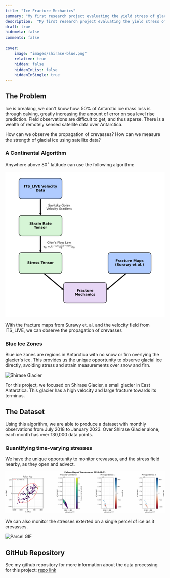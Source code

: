 ```yaml
---
title: "Ice Fracture Mechanics"
summary: "My first research project evaluating the yield stress of glacial ice in Antarctic blue ice zones."
description:  "My first research project evaluating the yield stress of glacial ice in Antarctic blue ice zones."
draft: true
hidemeta: false
comments: false

cover: 
    image: "images/shirase-blue.png"
    relative: true
    hidden: false
    hiddenInList: false
    hiddenInSingle: true
---
```


## The Problem

Ice is breaking, we don't know how. 50% of Antarctic ice mass loss is through calving, greatly increasing the amount of error on sea level rise prediction. Field observations are difficult to get, and thus sparse. There is a wealth of remotely sensed satellite data over Antarctica. 

How can we observe the propagation of crevasses? How can we measure the strength of glacial ice using satellite data?

### A Continental Algorithm

Anywhere above 80$^{\circ}$ latitude can use the following algorithm:

![Continental Aglorithm Flowchart](images/flowchart.png#center)

With the fracture maps from Surawy et. al. and the velocity field from ITS_LIVE, we can observe the propagation of crevasses

### Blue Ice Zones

Blue ice zones are regions in Antarctica with no snow or firn overlying the glacier's ice. This provides us the unique opportunity to observe glacial ice directly, avoiding stress and strain measurements over snow and firn. 

![Shirase Glacier](images/shirase-modis.jpg#center)

For this project, we focused on Shirase Glacier, a small glacier in East Antarctica. This glacier has a high velocity and large fracture towards its terminus. 

## The Dataset

Using this algorithm, we are able to produce a dataset with monthly observations from July 2018 to January 2023. Over Shirase Glacier alone, each month has over 130,000 data points.

### Quantifying time-varying stresses

We have the unique opportunity to monitor crevasses, and the stress field nearby, as they open and advect. 

![Crevasse GIF](images/04-c1.gif#center)

We can also monitor the stresses exterted on a single percel of ice as it crevasses.

![Parcel GIF](images/04-p1.gif#center)

## GitHub Repository

See my github repository for more information about the data processing for this project:
[repo link](https://github.com/jackplogan33/ice-fracture-mechanics)
